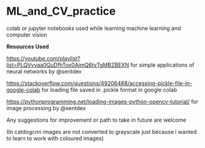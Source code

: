 # ML_and_CV_practice
colab or jupyter notebooks used while learning machine learning and computer vision


**Resources Used**

https://youtube.com/playlist?list=PLQVvvaa0QuDfhTox0AjmQ6tvTgMBZBEXN for simple applications of neural networks by @sentdex

https://stackoverflow.com/questions/49206488/accessing-pickle-file-in-google-colab for loading file saved in .pickle format in google colab

https://pythonprogramming.net/loading-images-python-opencv-tutorial/  for image processing by @sentdex

Any suggestions for improvement or path to take in future are welcome

(In catdogcnn images are not converted to grayscale just because i wanted to learn to work with coloured images)



